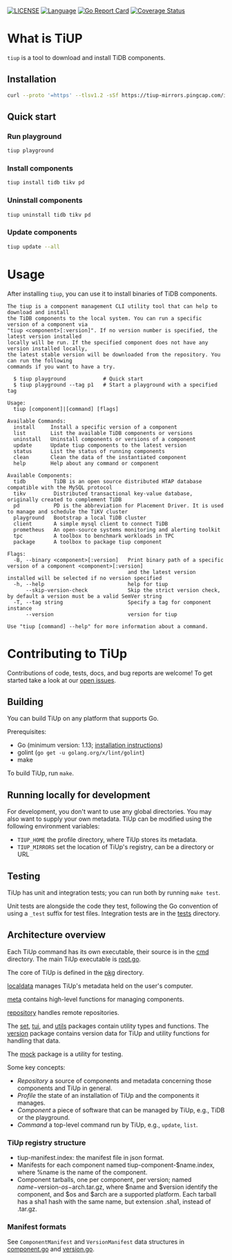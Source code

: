 [![LICENSE](https://img.shields.io/github/license/pingcap/tidb.svg)](https://github.com/pingcap-incubator/tiup/blob/master/LICENSE)
[![Language](https://img.shields.io/badge/Language-Go-blue.svg)](https://golang.org/)
[![Go Report Card](https://goreportcard.com/badge/github.com/pingcap-incubator/tiup)](https://goreportcard.com/badge/github.com/pingcap-incubator/tiup)
[![Coverage Status](https://codecov.io/gh/pingcap-incubator/tiup/branch/master/graph/badge.svg)](https://codecov.io/gh/pingcap-incubator/tiup/)

# What is TiUP

`tiup` is a tool to download and install TiDB components.

## Installation

```sh
curl --proto '=https' --tlsv1.2 -sSf https://tiup-mirrors.pingcap.com/install.sh | sh
```

## Quick start

### Run playground

```sh
tiup playground
```

### Install components

```sh
tiup install tidb tikv pd
```

### Uninstall components

```sh
tiup uninstall tidb tikv pd
```

### Update components

```sh
tiup update --all
```

# Usage
After installing `tiup`, you can use it to install binaries of TiDB components.

```
The tiup is a component management CLI utility tool that can help to download and install
the TiDB components to the local system. You can run a specific version of a component via
"tiup <component>[:version]". If no version number is specified, the latest version installed
locally will be run. If the specified component does not have any version installed locally,
the latest stable version will be downloaded from the repository. You can run the following
commands if you want to have a try.
  
  $ tiup playground            # Quick start
  $ tiup playground --tag p1   # Start a playground with a specified tag

Usage:
  tiup [component]|[command] [flags]

Available Commands:
  install     Install a specific version of a component
  list        List the available TiDB components or versions
  uninstall   Uninstall components or versions of a component
  update      Update tiup components to the latest version
  status      List the status of running components
  clean       Clean the data of the instantiated component
  help        Help about any command or component

Available Components:
  tidb         TiDB is an open source distributed HTAP database compatible with the MySQL protocol
  tikv         Distributed transactional key-value database, originally created to complement TiDB
  pd           PD is the abbreviation for Placement Driver. It is used to manage and schedule the TiKV cluster
  playground   Bootstrap a local TiDB cluster
  client       A simple mysql client to connect TiDB
  prometheus   An open-source systems monitoring and alerting toolkit
  tpc          A toolbox to benchmark workloads in TPC
  package      A toolbox to package tiup component

Flags:
  -B, --binary <component>[:version]   Print binary path of a specific version of a component <component>[:version]
                                       and the latest version installed will be selected if no version specified
  -h, --help                           help for tiup
      --skip-version-check             Skip the strict version check, by default a version must be a valid SemVer string
  -T, --tag string                     Specify a tag for component instance
      --version                        version for tiup

Use "tiup [command] --help" for more information about a command.
```

# Contributing to TiUp

Contributions of code, tests, docs, and bug reports are welcome! To get started take a look at our [open issues](https://github.com/pingcap-incubator/tiup/issues).

## Building

You can build TiUp on any platform that supports Go.

Prerequisites:

* Go (minimum version: 1.13; [installation instructions](https://golang.org/doc/install))
* golint (`go get -u golang.org/x/lint/golint`)
* make

To build TiUp, run `make`.

## Running locally for development

For development, you don't want to use any global directories. You may also want to supply your own metadata. TiUp can be modified using the following environment variables:

* `TIUP_HOME` the profile directory, where TiUp stores its metadata.
* `TIUP_MIRRORS` set the location of TiUp's registry, can be a directory or URL

## Testing

TiUp has unit and integration tests; you can run both by running `make test`.

Unit tests are alongside the code they test, following the Go convention of using a `_test` suffix for test files. Integration tests are in the [tests](tests) directory.

## Architecture overview

Each TiUp command has its own executable, their source is in the [cmd](cmd) directory. The main TiUp executable is [root.go](cmd/root.go).

The core of TiUp is defined in the [pkg](pkg) directory.

[localdata](pkg/localdata) manages TiUp's metadata held on the user's computer.

[meta](pkg/meta) contains high-level functions for managing components.

[repository](pkg/repository) handles remote repositories.

The [set](pkg/set), [tui](pkg/tui), and [utils](pkg/utils) packages contain utility types and functions. The [version](pkg/version) package contains version data for TiUp and utility functions for handling that data.

The [mock](pkg/mock) package is a utility for testing.

Some key concepts:

* *Repository* a source of components and metadata concerning those components and TiUp in general.
* *Profile* the state of an installation of TiUp and the components it manages.
* *Component* a piece of software that can be managed by TiUp, e.g., TiDB or the playground.
* *Command* a top-level command run by TiUp, e.g., `update`, `list`.

### TiUp registry structure

* tiup-manifest.index: the manifest file in json format.
* Manifests for each component named tiup-component-$name.index, where %name is the name of the component.
* Component tarballs, one per component, per version; named $name-$version-$os-$arch.tar.gz, where $name and $version identify the component, and $os and $arch are a supported platform. Each tarball has a sha1 hash with the same name, but extension .sha1, instead of .tar.gz.

### Manifest formats

See `ComponentManifest` and `VersionManifest` data structures in [component.go](pkg/repository/component.go) and [version.go](pkg/repository/version.go).

